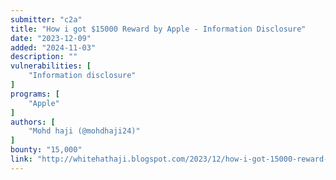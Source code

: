 ```yaml
---
submitter: "c2a"
title: "How i got $15000 Reward by Apple - Information Disclosure"
date: "2023-12-09"
added: "2024-11-03"
description: ""
vulnerabilities: [
    "Information disclosure"
]
programs: [
    "Apple"
]
authors: [
    "Mohd haji (@mohdhaji24)"
]
bounty: "15,000"
link: "http://whitehathaji.blogspot.com/2023/12/how-i-got-15000-reward-by-apple.html"
---
```




